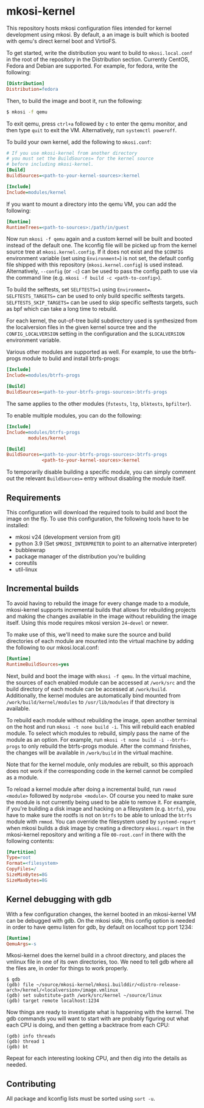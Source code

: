 # mkosi-kernel

This repository hosts mkosi configuration files intended for kernel development
using mkosi. By default, a an image is built which is booted with qemu's direct
kernel boot and VirtioFS.

To get started, write the distribution you want to build to `mkosi.local.conf`
in the root of the repository in the Distribution section. Currently CentOS,
Fedora and Debian are supported. For example, for fedora, write the following:

```ini
[Distribution]
Distribution=fedora
```

Then, to build the image and boot it, run the following:

```sh
$ mkosi -f qemu
```

To exit qemu, press `ctrl+a` followed by `c` to enter the qemu monitor, and then
type `quit` to exit the VM. Alternatively, run `systemctl poweroff`.

To build your own kernel, add the following to `mkosi.conf`:

```ini
# If you use mkosi-kernel from another directory
# you must set the BuildSources= for the kernel source
# before including mkosi-kernel.
[Build]
BuildSources=<path-to-your-kernel-sources>:kernel

[Include]
Include=modules/kernel
```

If you want to mount a directory into the qemu VM, you can add the following:

```ini
[Runtime]
RuntimeTrees=<path-to-sources>:/path/in/guest
```

Now run `mkosi -f qemu` again and a custom kernel will be built and booted
instead of the default one. The kconfig file will be picked up from the kernel
source tree at `mkosi.kernel.config`. If it does not exist and the `$CONFIG`
environment variable (set using `Environment=`) is not set, the default config
file shipped with this repository (`mkosi.kernel.config`) is used instead.
Alternatively, `--config` (or `-c`) can be used to pass the config path to use
via the command line (e.g. `mkosi -f build -c <path-to-config>`).

To build the selftests, set `SELFTESTS=1` using `Environment=`.
`SELFTESTS_TARGETS=` can be used to only build specific selftests targets.
`SELFTESTS_SKIP_TARGETS=` can be used to skip specific selftests targets, such
as bpf which can take a long time to rebuild.

For each kernel, the out-of-tree build subdirectory used is synthesized from
the localversion files in the given kernel source tree and the
`CONFIG_LOCALVERSION` setting in the configuration and the `$LOCALVERSION`
environment variable.

Various other modules are supported as well. For example, to use the btrfs-progs
module to bulid and install btrfs-progs:

```ini
[Include]
Include=modules/btrfs-progs

[Build]
BuildSources=<path-to-your-btrfs-progs-sources>:btrfs-progs
```

The same applies to the other modules (`fstests`, `ltp`, `blktests`,
`bpfilter`).

To enable multiple modules, you can do the following:

```ini
[Include]
Include=modules/btrfs-progs
        modules/kernel

[Build]
BuildSources=<path-to-your-btrfs-progs-sources>:btrfs-progs
             <path-to-your-kernel-sources>:kernel
```

To temporarily disable building a specific module, you can simply comment out
the relevant `BuildSources=` entry without disabling the module itself.

## Requirements

This configuration will download the required tools to build and boot the image
on the fly. To use this configuration, the following tools have to be installed:

- mkosi v24 (development version from git)
- python 3.9 (Set `$MKOSI_INTERPRETER` to point to an alternative interpreter)
- bubblewrap
- package manager of the distribution you're building
- coreutils
- util-linux

## Incremental builds

To avoid having to rebuild the image for every change made to a module,
mkosi-kernel supports incremental builds that allows for rebuilding projects
and making the changes available in the image without rebuilding the image
itself. Using this mode requires mkosi version `24~devel` or newer.

To make use of this, we'll need to make sure the source and build directories
of each module are mounted into the virtual machine by adding the following to
our mkosi.local.conf:

```ini
[Runtime]
RuntimeBuildSources=yes
```

Next, build and boot the image with `mkosi -f qemu`. In the virtual machine, the
sources of each enabled module can be accessed at `/work/src` and the build
directory of each module can be accessed at `/work/build`. Additionally, the
kernel modules are automatically bind mounted from `/work/build/kernel/modules`
to `/usr/lib/modules` if that directory is available.

To rebuild each module without rebuilding the image, open another terminal on
the host and run `mkosi -t none build -i`. This will rebuild each enabled
module. To select which modules to rebuild, simply pass the name of the module
as an option. For example, run `mkosi -t none build -i --btrfs-progs` to only
rebuild the btrfs-progs module. After the command finishes, the changes will be
available in `/work/build` in the virtual machine.

Note that for the kernel module, only modules are rebuilt, so this approach does
not work if the corresponding code in the kernel cannot be compiled as a module.

To reload a kernel module after doing a incremental build, run `rmmod <module>`
followed by `modprobe <module>`. Of course you need to make sure the module is
not currently being used to be able to remove it. For example, if you're
building a disk image and hacking on a filesystem (e.g. `btrfs`), you have to
make sure the rootfs is not on `btrfs` to be able to unload the `btrfs` module
with `rmmod`. You can override the filesystem used by `systemd-repart` when
mkosi builds a disk image by creating a directory `mkosi.repart` in the
mkosi-kernel repository and writing a file `00-root.conf` in there with the
following contents:

```ini
[Partition]
Type=root
Format=<filesystem>
CopyFiles=/
SizeMinBytes=8G
SizeMaxBytes=8G
```

## Kernel debugging with gdb

With a few configuration changes, the kernel booted in an mkosi-kernel VM
can be debugged with gdb. On the mkosi side, this config option is needed
in order to have qemu listen for gdb, by default on localhost tcp port 1234:

```ini
[Runtime]
QemuArgs=-s
```

Mkosi-kernel does the kernel build in a chroot directory, and places the
vmlinux file in one of its own directories, too. We need to tell gdb
where all the files are, in order for things to work properly.

```
$ gdb
(gdb) file ~/source/mkosi-kernel/mkosi.builddir/<distro-release-arch>/kernel/<localversion>/image.vmlinux
(gdb) set substitute-path /work/src/kernel ~/source/linux
(gdb) target remote localhost:1234
```

Now things are ready to investigate what is happening with the kernel.
The gdb commands you will want to start with are probably figuring out what
each CPU is doing, and then getting a backtrace from each CPU:

```
(gdb) info threads
(gdb) thread 1
(gdb) bt
```

Repeat for each interesting looking CPU, and then dig into the details
as needed.

## Contributing

All package and kconfig lists must be sorted using `sort -u`.
